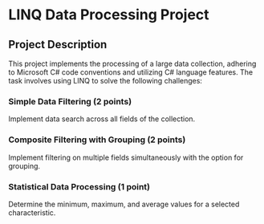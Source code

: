 # LINQ Data Processing Project

## Project Description
This project implements the processing of a large data collection, adhering to Microsoft C# code conventions and 
utilizing C# language features. The task involves using LINQ to solve the following challenges:

### Simple Data Filtering (2 points)

Implement data search across all fields of the collection.

### Composite Filtering with Grouping (2 points)

Implement filtering on multiple fields simultaneously with the option for grouping.

### Statistical Data Processing (1 point)

Determine the minimum, maximum, and average values for a selected characteristic.